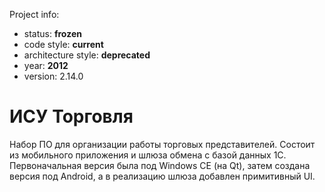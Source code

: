
Project info:
* status: **frozen**
* code style: **current**
* architecture style: **deprecated**
* year: **2012**
* version: 2.14.0

# ИСУ Торговля

Набор ПО для организации работы торговых представителей. Состоит из мобильного приложения и шлюза обмена с базой данных 1С.  
Первоначальная версия была под Windows CE (на Qt), затем создана версия под Android, а в реализацию шлюза добавлен примитивный UI.
